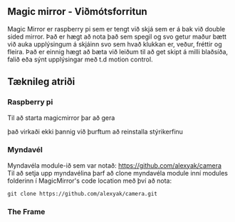 ## Magic mirror - Viðmótsforritun

Magic Mirror er raspberry pi sem er tengt við skjá sem er á bak við double sided mirror.
Það er hægt að nota það sem spegil og svo getur maður bætt við auka upplýsingum á skjáinn svo sem hvað klukkan er, veður, fréttir og fleira. Það er einnig hægt að bæta við leiðum til að get skipt á milli blaðsíða, falið eða sýnt upplýsingar með t.d motion control.

## Tæknileg atriði

### Raspberry pi
Til að starta magicmirror þar að gera
  
það virkaði ekki þannig við þurftum að reinstalla stýrikerfinu
### Myndavél
Myndavéla module-ið sem var notað: https://github.com/alexyak/camera<br>
Til að setja upp myndavélina þarf að clone myndavéla module inní modules folderinn í MagicMirror's code location með því að nota:
```
git clone https://github.com/alexyak/camera.git
```
### The Frame

